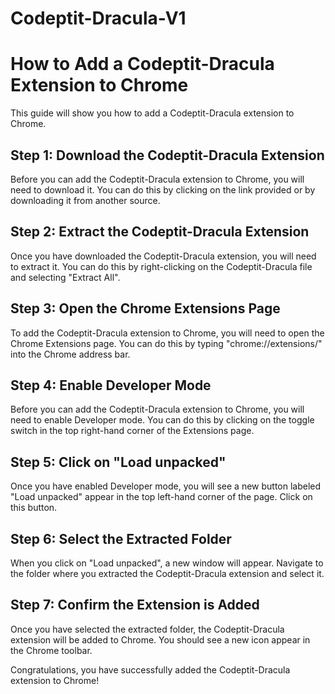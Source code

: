 # Codeptit-Dracula-V1

# How to Add a Codeptit-Dracula Extension to Chrome

This guide will show you how to add a Codeptit-Dracula extension to Chrome.

## Step 1: Download the Codeptit-Dracula Extension
Before you can add the Codeptit-Dracula extension to Chrome, you will need to download it. You can do this by clicking on the link provided or by downloading it from another source.

## Step 2: Extract the Codeptit-Dracula Extension
Once you have downloaded the Codeptit-Dracula extension, you will need to extract it. You can do this by right-clicking on the Codeptit-Dracula file and selecting "Extract All".

## Step 3: Open the Chrome Extensions Page
To add the Codeptit-Dracula extension to Chrome, you will need to open the Chrome Extensions page. You can do this by typing "chrome://extensions/" into the Chrome address bar.

## Step 4: Enable Developer Mode
Before you can add the Codeptit-Dracula extension to Chrome, you will need to enable Developer mode. You can do this by clicking on the toggle switch in the top right-hand corner of the Extensions page.

## Step 5: Click on "Load unpacked"
Once you have enabled Developer mode, you will see a new button labeled "Load unpacked" appear in the top left-hand corner of the page. Click on this button.

## Step 6: Select the Extracted Folder
When you click on "Load unpacked", a new window will appear. Navigate to the folder where you extracted the Codeptit-Dracula extension and select it.

## Step 7: Confirm the Extension is Added
Once you have selected the extracted folder, the Codeptit-Dracula extension will be added to Chrome. You should see a new icon appear in the Chrome toolbar.

Congratulations, you have successfully added the Codeptit-Dracula extension to Chrome!
